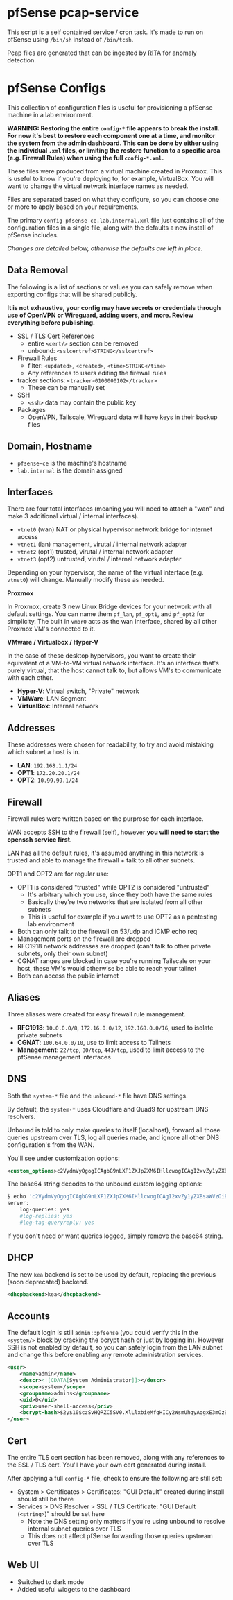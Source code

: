 # pfSense pcap-service

This script is a self contained service / cron task. It's made to run on pfSense using `/bin/sh` instead of `/bin/tcsh`.

Pcap files are generated that can be ingested by [RITA](https://github.com/activecm/rita) for anomaly detection.

# pfSense Configs

This collection of configuration files is useful for provisioning a pfSense machine in a lab environment.

**WARNING: Restoring the entire `config-*` file appears to break the install. For now it's best to restore each component one at a time, and monitor the system from the admin dashboard. This can be done by either using the individual `.xml` files, or limiting the restore function to a specific area (e.g. Firewall Rules) when using the full `config-*.xml`.**

These files were produced from a virtual machine created in Proxmox. This is useful to know if you're deploying to, for example, VirtualBox. You will want to change the virtual network interface names as needed.

Files are separated based on what they configure, so you can choose one or more to apply based on your requirements.

The primary `config-pfsense-ce.lab.internal.xml` file just contains all of the configuration files in a single file, along with the defaults a new install of pfSense includes.

*Changes are detailed below, otherwise the defaults are left in place.*

## Data Removal

The following is a list of sections or values you can safely remove when exporting configs that will be shared publicly.

**It is not exhaustive, your config may have secrets or credentials through use of OpenVPN or Wireguard, adding users, and more. Review everything before publishing.**

- SSL / TLS Cert References
    - entire `<cert/>` section can be removed
    - unbound: `<sslcertref>STRING</sslcertref>`
- Firewall Rules
    - filter: `<updated>`, `<created>`, `<time>STRING</time>`
    - Any references to users editing the firewall rules
- tracker sections: `<tracker>0100000102</tracker>`
    - These can be manually set
- SSH
    - `<ssh>` data may contain the public key
- Packages
    - OpenVPN, Tailscale, Wireguard data will have keys in their backup files

## Domain, Hostname

- `pfsense-ce` is the machine's hostname
- `lab.internal` is the domain assigned

## Interfaces

There are four total interfaces (meaning you will need to attach a "wan" and make 3 additional virtual / internal interfaces).

- `vtnet0` (wan) NAT or physical hypervisor network bridge for internet access
- `vtnet1` (lan) management, virutal / internal network adapter
- `vtnet2` (opt1) trusted, virutal / internal network adapter
- `vtnet3` (opt2) untrusted, virutal / internal network adapter

Depending on your hypervisor, the name of the virtual interface (e.g. `vtnet0`) will change. Manually modify these as needed.

**Proxmox**

In Proxmox, create 3 new Linux Bridge devices for your network with all default settings. You can name them `pf_lan`, `pf_opt1`, and `pf_opt2` for simplicity. The built in `vmbr0` acts as the wan interface, shared by all other Proxmox VM's connected to it.

**VMware / Virtualbox / Hyper-V**

In the case of these desktop hypervisors, you want to create their equivalent of a VM-to-VM virtual network interface. It's an interface that's purely virtual, that the host cannot talk to, but allows VM's to communicate with each other.

- **Hyper-V**: Virtual switch, "Private" network
- **VMWare**: LAN Segment
- **VirtualBox**: Internal network

## Addresses

These addresses were chosen for readability, to try and avoid mistaking which subnet a host is in.

- **LAN**: `192.168.1.1/24`
- **OPT1**: `172.20.20.1/24`
- **OPT2**: `10.99.99.1/24`

## Firewall

Firewall rules were written based on the purprose for each interface.

WAN accepts SSH to the firewall (self), however **you will need to start the openssh service first**.

LAN has all the default rules, it's assumed anything in this network is trusted and able to manage the firewall + talk to all other subnets.

OPT1 and OPT2 are for regular use:

- OPT1 is considered "trusted" while OPT2 is considered "untrusted"
    - It's arbitrary which you use, since they both have the same rules
    - Basically they're two networks that are isolated from all other subnets
    - This is useful for example if you want to use OPT2 as a pentesting lab environment
- Both can only talk to the firewall on 53/udp and ICMP echo req
- Management ports on the firewall are dropped
- RFC1918 network addresses are dropped (can't talk to other private subnets, only their own subnet)
- CGNAT ranges are blocked in case you're running Tailscale on your host, these VM's would otherwise be able to reach your tailnet
- Both can access the public internet

## Aliases

Three aliases were created for easy firewall rule management.

- **RFC1918**: `10.0.0.0/8`, `172.16.0.0/12`, `192.168.0.0/16`, used to isolate private subnets
- **CGNAT**: `100.64.0.0/10`, use to limit access to Tailnets
- **Management**: `22/tcp`, `80/tcp`, `443/tcp`, used to limit access to the pfSense management interfaces

## DNS

Both the `system-*` file and the `unbound-*` file have DNS settings.

By default, the `system-*` uses Cloudflare and Quad9 for upstream DNS resolvers.

Unbound is told to only make queries to itself (localhost), forward all those queries upstream over TLS, log all queries made, and ignore all other DNS configuration's from the WAN.

You'll see under customization options:

```xml
<custom_options>c2VydmVyOgogICAgbG9nLXF1ZXJpZXM6IHllcwogICAgI2xvZy1yZXBsaWVzOiB5ZXMKICAgICNsb2ctdGFnLXF1ZXJ5cmVwbHk6IHllcw==</custom_options>
```

The base64 string decodes to the unbound custom logging options:

```bash
$ echo 'c2VydmVyOgogICAgbG9nLXF1ZXJpZXM6IHllcwogICAgI2xvZy1yZXBsaWVzOiB5ZXMKICAgICNsb2ctdGFnLXF1ZXJ5cmVwbHk6IHllcw==' | base64 -d
server:
    log-queries: yes
    #log-replies: yes
    #log-tag-queryreply: yes
```

If you don't need or want queries logged, simply remove the base64 string.

## DHCP

The new `kea` backend is set to be used by default, replacing the previous (soon deprecated) backend.

```xml
<dhcpbackend>kea</dhcpbackend>
```

## Accounts

The default login is still `admin::pfsense` (you could verify this in the `<system/>` block by cracking the bcrypt hash or just by logging in). However SSH is not enabled by default, so you can safely login from the LAN subnet and change this before enabling any remote administration services.

```xml
<user>
    <name>admin</name>
    <descr><![CDATA[System Administrator]]></descr>
    <scope>system</scope>
    <groupname>admins</groupname>
    <uid>0</uid>
    <priv>user-shell-access</priv>
    <bcrypt-hash>$2y$10$czSvHQRZC5SV0.XlLlxbieMfqHICy2WsmUhqyAqgxE3mOzBhhR2b.</bcrypt-hash>
</user>
```

## Cert

The entire TLS cert section has been removed, along with any references to the SSL / TLS cert. You'll have your own cert generated during install.

After applying a full `config-*` file, check to ensure the following are still set:

- System > Certificates > Certificates: "GUI Default" created during install should still be there
- Services > DNS Resolver > SSL / TLS Certificate: "GUI Default (`<string>`)" should be set here
    - Note the DNS setting only matters if you're using unbound to resolve internal subnet queries over TLS
    - This does not affect pfSense forwarding those queries upstream over TLS

## Web UI

- Switched to dark mode
- Added useful widgets to the dashboard
